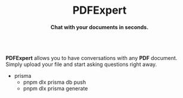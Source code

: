 <div align="center">
  <h1>PDFExpert</h1>
  <h4>Chat with your documents in seconds.</h4>
</div>

</br>
</br>

**PDFExpert** allows you to have conversations with any **PDF** document. Simply upload your file and start asking questions right away.


- prisma
  - pnpm dlx prisma db push
  - pnpm dlx prisma generate